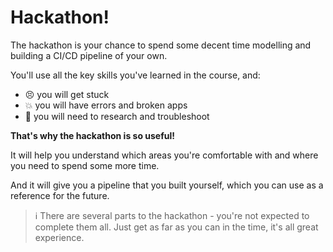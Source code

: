 # Hackathon!

The hackathon is your chance to spend some decent time modelling and building a CI/CD pipeline of your own.

You'll use all the key skills you've learned in the course, and:

- 😣 you will get stuck
- 💥 you will have errors and broken apps
- 📑 you will need to research and troubleshoot

**That's why the hackathon is so useful!** 

It will help you understand which areas you're comfortable with and where you need to spend some more time.

And it will give you a pipeline that you built yourself, which you can use as a reference for the future.

> ℹ There are several parts to the hackathon - you're not expected to complete them all. Just get as far as you can in the time, it's all great experience.